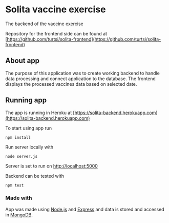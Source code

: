 # Solita vaccine exercise

The backend of the vaccine exercise

Repository for the frontend side can be found at [https://github.com/turtsi/solita-frontend](https://github.com/turtsi/solita-frontend)

## About app

The purpose of this application was to create working backend to handle data processing and connect application to the database. The frontend displays the processed vaccines data based on selected date.

## Running app

The app is running in Heroku at [https://solita-backend.herokuapp.com](https://solita-backend.herokuapp.com)

To start using app run

`npm install`

Run server locally with

`node server.js`

Server is set to run on [http://localhost:5000](http://localhost:5000)

Backend can be tested with

`npm test`

### Made with

App was made using [Node.js](https://nodejs.org/en/) and [Express](https://expressjs.com) and data is stored and accessed in [MongoDB](https://www.mongodb.com).
